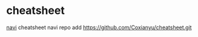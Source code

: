 # cheatsheet
[navi](https://github.com/denisidoro/navi) cheatsheet
navi repo add https://github.com/Coxianyu/cheatsheet.git
